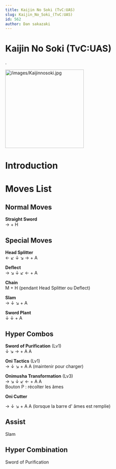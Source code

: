 ```yaml
---
title: Kaijin No Soki (TvC:UAS)
slug: Kaijin_No_Soki_(TvC:UAS)
id: 562
author: Dan sakazaki
---
```


# Kaijin No Soki (TvC:UAS)

.

<img src="/images/Kaijinnosoki.jpg" title="/images/Kaijinnosoki.jpg"
width="250" alt="/images/Kaijinnosoki.jpg" />  

# Introduction

# Moves List

## Normal Moves

**Straight Sword**  
→ + H

## Special Moves

**Head Splitter**  
← ↙ ↓ ↘ → + A

**Deflect**  
→ ↘ ↓ ↙ ← + A

**Chain**  
M + H (pendant Head Splitter ou Deflect)

**Slam**  
→ ↓ ↘ + A

**Sword Plant**  
↓ ↓ + A

## Hyper Combos

**Sword of Purification** (Lv1)  
↓ ↘ → + A A

**Oni Tactics** (Lv1)  
→ ↓ ↘ + A A (maintenir pour charger)

**Onimusha Transformation** (Lv3)  
→ ↘ ↓ ↙ ← + A A  
Bouton P : récolter les âmes

**Oni Cutter**

→ ↓ ↘ + A A (lorsque la barre d' âmes est remplie)

## Assist

Slam

## Hyper Combination

Sword of Purification
